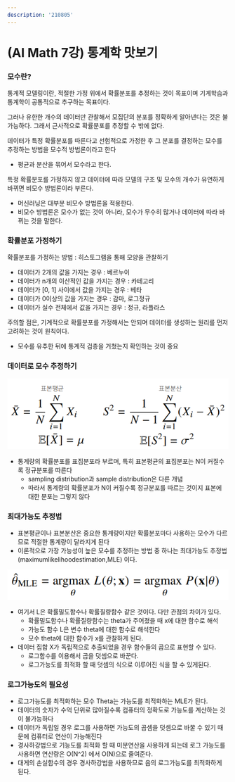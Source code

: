 ```yaml
---
description: '210805'
---
```


# \(AI Math 7강\) 통계학 맛보기

### 모수란?

통계적 모델링이란, 적절한 가정 위에서 확률분포를 추정하는 것이 목표이며 기계학습과 통계학이 공통적으로 추구하는 목표이다.

그러나 유한한 개수의 데이터만 관찰해서 모집단의 분포를 정확하게 알아낸다는 것은 불가능하다. 그래서 근사적으로 확률분포를 추정할 수 밖에 없다.

데이터가 특정 확률분포를 따른다고 선험적으로 가정한 후 그 분포를 결정하는 모수를 추정하는 방법을 모수적 방법론이라고 한다

* 평균과 분산을 묶어서 모수라고 한다.

특정 확률분포를 가정하지 않고 데이터에 따라 모델의 구조 및 모수의 개수가 유연하게 바뀌면 비모수 방법론이라 부른다.

* 머신러닝은 대부분 비모수 방법론을 적용한다.
* 비모수 방법론은 모수가 없는 것이 아니라, 모수가 무수히 많거나 데이터에 따라 바뀌는 것을 말한다.



### 확률분포 가정하기

확률분포를 가정하는 방법 : 히스토그램을 통해 모양을 관찰하기

* 데이터가 2개의 값을 가지는 경우 : 베르누이
* 데이터가 n개의 이산적인 값을 가지는 경우 : 카테고리
* 데이터가 \[0, 1\] 사이에서 값을 가지는 경우 : 베타
* 데이터가 0이상의 값을 가지는 경우 : 감마, 로그정규
* 데이터가 실수 전체에서 값을 가지는 경우 : 정규, 라플라스

주의할 점은, 기계적으로 확률분포를 가정해서는 안되며 데이터를 생성하는 원리를 먼저 고려하는 것이 원칙이다.

* 모수를 유추한 뒤에 통계적 검층을 거쳤는지 확인하는 것이 중요



### 데이터로 모수 추정하기

![](../../../../.gitbook/assets/image%20%28752%29.png)

* 통계량의 확률분포를 표집분포라 부르며, 특히 표본평균의 표집분포는 N이 커질수록 정규분포를 따른다
  * sampling distribution과 sample distribution은 다른 개념
  * 따라서 통계량의 확률분포가 N이 커질수록 정규분포를 따르는 것이지 표본에 대한 분포는 그렇지 않다



### 최대가능도 추정법

* 표본평균이나 표본분산은 중요한 통계량이지만 확률분포마다 사용하는 모수가 다르므로 적절한 통계량이 달라지게 된다
* 이론적으로 가장 가능성이 높은 모수를 추정하는 방법 중 하나는 최대가능도 추정법\(maximumlikelihoodestimation,MLE\) 이다.

![](../../../../.gitbook/assets/image%20%28772%29.png)

* 여기서 L은 확률밀도함수나 확률질량함수 같은 것이다. 다만 관점의 차이가 있다.
  * 확률밀도함수나 확률질량함수는 theta가 주어졌을 때 x에 대한 함수로 해석
  * 가능도 함수 L은 변수 theta에 대한 함수로 해석한다
  * 모수 theta에 대한 함수가 x를 관찰하게 된다.
* 데이터 집합 X가 독립적으로 추출되었을 경우 함수들의 곱으로 표현할 수 있다.
  * 로그함수를 이용해서 곱을 덧셈으로 바꾼다.
  * 로그가능도를 최적화 할 때 덧셈의 식으로 이루어진 식을 할 수 있게된다.



### 로그가능도의 필요성

* 로그가능도를 최적화하는 모수 Theta는 가능도를 최적화하는 MLE가 된다.
* 데이터의 숫자가 수억 단위로 많아질수록 컴퓨터의 정확도로 가능도를 계산하는 것이 불가능하다
* 데이터가 독립일 경우 로그를 사용하면 가능도의 곱셈을 덧셈으로 바꿀 수 있기 때문에 컴퓨터로 연산이 가능해진다
* 경사하강법으로 기능도를 최적화 할 때 미분연산을 사용하게 되는데 로그 가능도를 사용하면 연산량은 O\(N^2\) 에서 O\(N\)으로 줄여준다.
* 대게의 손실함수의 경우 경사하강법을 사용하므로 음의 로그가능도를 최적화하게 된다.






